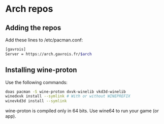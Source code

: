 # Arch repos

## Adding the repos

Add these lines to /etc/pacman.conf:
```bash
[gavrois]
Server = https://arch.gavrois.fr/$arch
```

## Installing wine-proton

Use the following commands:
```bash
doas pacman -S wine-proton dxvk-winelib vkd3d-winelib
winedxvk install --symlink # With or without WINEPREFIX
winevkd3d install --symlink
```

wine-proton is compiled only in 64 bits.
Use wine64 to run your game (or app).
